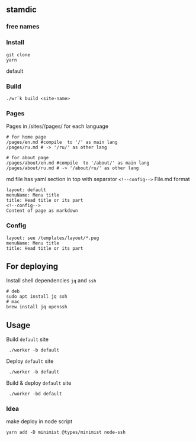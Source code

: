 ## stamdic
### free names

### Install
```shell
git clone 
yarn
```

default
### Build
```shell
./wr`k build <site-name>
```


### Pages

Pages in /sites/<site-name>/pages/ for each language

```shell
# for home page 
/pages/en.md #compile  to '/' as main lang
/pages/ru.md # -> '/ru/' as other lang

# for about page 
/pages/about/en.md #compile  to '/about/' as main lang
/pages/about/ru.md # -> '/about/ru/' as other lang
```


md file has yaml section in top with separator `<!--config-->` 
File.md format
```
layout: default
menuName: Menu title
title: Head title or its part
<!--config-->
Content of page as markdown
```

### Config
```
layout: see /templates/layout/*.pug
menuName: Menu title
title: Head title or its part
```

## For deploying
Install shell dependencies `jq` and `ssh` 
```shell
# deb
sudo apt install jq ssh
# mac 
brew install jq openssh
```

## Usage

Build `default` site
```shell
 ./worker -b default
```
Deploy `default` site
```shell
 ./worker -b default
```

Build & deploy `default` site
```shell
 ./worker -bd default
```



### Idea
make deploy in node script 
```shell
yarn add -D minimist @types/minimist node-ssh
```